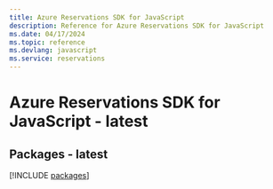 ```yaml
---
title: Azure Reservations SDK for JavaScript
description: Reference for Azure Reservations SDK for JavaScript
ms.date: 04/17/2024
ms.topic: reference
ms.devlang: javascript
ms.service: reservations
---
```

# Azure Reservations SDK for JavaScript - latest
## Packages - latest
[!INCLUDE [packages](reservations-index.md)]